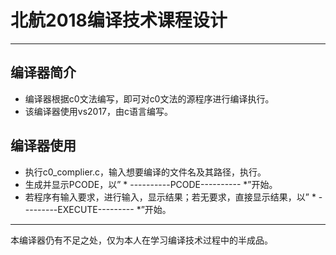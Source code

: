 # 北航2018编译技术课程设计
---
## 编译器简介
* 编译器根据c0文法编写，即可对c0文法的源程序进行编译执行。
* 该编译器使用vs2017，由c语言编写。
## 编译器使用
* 执行c0_complier.c，输入想要编译的文件名及其路径，执行。
* 生成并显示PCODE，以” * ----------PCODE---------- *”开始。
* 若程序有输入要求，进行输入，显示结果；若无要求，直接显示结果，以” * ---------EXECUTE--------- *”开始。
---
本编译器仍有不足之处，仅为本人在学习编译技术过程中的半成品。
